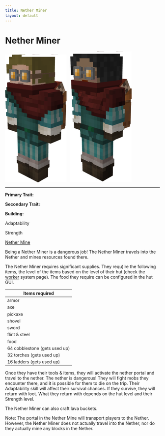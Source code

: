```yaml
---
title: Nether Miner
layout: default
---
```

# Nether Miner

<div class="infobox box text-center">
<img src="../../assets/images/workers/netherminer_m.png" alt="Nether Miner Male" />&nbsp;&nbsp;&nbsp;<img src="../../assets/images/workers/netherminer_f.png" alt="Nether Miner Female" />
<hr />
  <div class="row section-text text-left">
    <div class="col">
      <p><strong>Primary Trait:</strong></p>
      <p><strong>Secondary Trait:</strong></p>
      <p><strong>Building:</strong></p>
    </div>
    <div class="col">
      <p class="traitp">Adaptability</p>
      <p class="traits">Strength</p>
      <p><a href="../buildings/nethermine">Nether Mine</a></p>
    </div>
  </div>
</div>

Being a Nether Miner is a dangerous job!  The Nether Miner travels into the Nether and mines resources found there.  

The Nether Miner requires significant supplies.  They requ)ire the following items, the level of the items based on the level of their hut (check the [worker](../systems/worker) system page). The food they require can be configured in the hut GUI.  

| Items required | 
| -------------- | 
| armor          | 
| axe            | 
| pickaxe        | 
| shovel         | 
| sword          | 
| flint & steel  | 
| food           | 
| 64 cobblestone (gets used up) |
| 32 torches (gets used up) | 
| 16 ladders (gets used up)|

Once they have their tools & items, they will activate the nether portal and travel to the nether.  The nether is dangerous!  They will fight mobs they encounter there, and it is possible for them to die on the trip.  Their Adaptability skill will affect their survival chances. If they survive, they will return with loot. What they return with depends on the hut level and their Strength level.  

The Nether Miner can also craft lava buckets.

Note: The portal in the Nether Mine will transport players to the Nether. However, the Nether Miner does not actually travel into the Nether, nor do they actually mine any blocks in the Nether.
